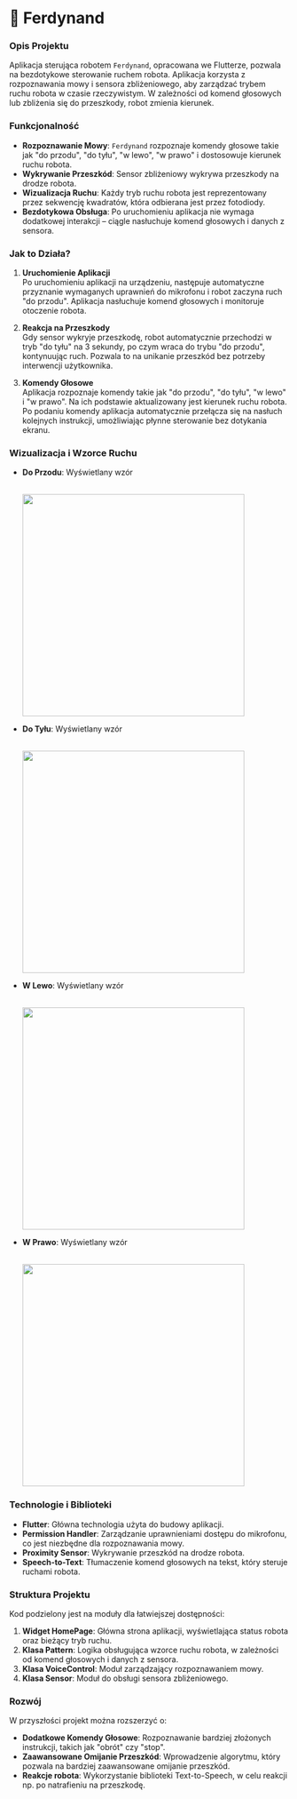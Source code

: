 # 🤖 Ferdynand

### Opis Projektu
Aplikacja sterująca robotem `Ferdynand`, opracowana we Flutterze, pozwala na bezdotykowe sterowanie ruchem robota. Aplikacja korzysta z rozpoznawania mowy i sensora zbliżeniowego, aby zarządzać trybem ruchu robota w czasie rzeczywistym. W zależności od komend głosowych lub zbliżenia się do przeszkody, robot zmienia kierunek.

### Funkcjonalność
- **Rozpoznawanie Mowy**: `Ferdynand` rozpoznaje komendy głosowe takie jak "do przodu", "do tyłu", "w lewo", "w prawo" i dostosowuje kierunek ruchu robota.
- **Wykrywanie Przeszkód**: Sensor zbliżeniowy wykrywa przeszkody na drodze robota. 
- **Wizualizacja Ruchu**: Każdy tryb ruchu robota jest reprezentowany przez sekwencję kwadratów, która odbierana jest przez fotodiody.
- **Bezdotykowa Obsługa**: Po uruchomieniu aplikacja nie wymaga dodatkowej interakcji – ciągle nasłuchuje komend głosowych i danych z sensora.

### Jak to Działa?
1. **Uruchomienie Aplikacji**  
   Po uruchomieniu aplikacji na urządzeniu, następuje automatyczne przyznanie wymaganych uprawnień do mikrofonu i robot zaczyna ruch "do przodu". Aplikacja nasłuchuje komend głosowych i monitoruje otoczenie robota.

2. **Reakcja na Przeszkody**  
   Gdy sensor wykryje przeszkodę, robot automatycznie przechodzi w tryb "do tyłu" na 3 sekundy, po czym wraca do trybu "do przodu", kontynuując ruch. Pozwala to na unikanie przeszkód bez potrzeby interwencji użytkownika.

3. **Komendy Głosowe**  
   Aplikacja rozpoznaje komendy takie jak "do przodu", "do tyłu", "w lewo" i "w prawo". Na ich podstawie aktualizowany jest kierunek ruchu robota. Po podaniu komendy aplikacja automatycznie przełącza się na nasłuch kolejnych instrukcji, umożliwiając płynne sterowanie bez dotykania ekranu.

### Wizualizacja i Wzorce Ruchu
- **Do Przodu**: Wyświetlany wzór

  <br> <img src="https://github.com/user-attachments/assets/09f0421f-5194-432a-9e65-37628017c916" width="400"/>
- **Do Tyłu**: Wyświetlany wzór

  <br> <img src="https://github.com/user-attachments/assets/5932b3b6-2a50-47c0-8b1d-68d2e6d543d0" width="400"/>
- **W Lewo**: Wyświetlany wzór

  <br> <img src="https://github.com/user-attachments/assets/bdf32996-5269-4022-b7b0-308f39893857" width="400"/>
- **W Prawo**: Wyświetlany wzór

  <br> <img src="https://github.com/user-attachments/assets/a74e4888-6d61-49ce-9e06-8ba1dd91738e" width="400"/>

### Technologie i Biblioteki
- **Flutter**: Główna technologia użyta do budowy aplikacji.
- **Permission Handler**: Zarządzanie uprawnieniami dostępu do mikrofonu, co jest niezbędne dla rozpoznawania mowy.
- **Proximity Sensor**: Wykrywanie przeszkód na drodze robota.
- **Speech-to-Text**: Tłumaczenie komend głosowych na tekst, który steruje ruchami robota.

### Struktura Projektu
Kod podzielony jest na moduły dla łatwiejszej dostępności:
1. **Widget HomePage**: Główna strona aplikacji, wyświetlająca status robota oraz bieżący tryb ruchu.
2. **Klasa Pattern**: Logika obsługująca wzorce ruchu robota, w zależności od komend głosowych i danych z sensora.
3. **Klasa VoiceControl**: Moduł zarządzający rozpoznawaniem mowy.
4. **Klasa Sensor**: Moduł do obsługi sensora zbliżeniowego.

### Rozwój
W przyszłości projekt można rozszerzyć o:
- **Dodatkowe Komendy Głosowe**: Rozpoznawanie bardziej złożonych instrukcji, takich jak "obrót" czy "stop".
- **Zaawansowane Omijanie Przeszkód**: Wprowadzenie algorytmu, który pozwala na bardziej zaawansowane omijanie przeszkód.
- **Reakcje robota**: Wykorzystanie biblioteki Text-to-Speech, w celu reakcji np. po natrafieniu na przeszkodę.
